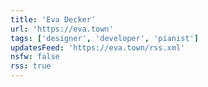 ```yaml
---
title: 'Eva Decker'
url: 'https://eva.town'
tags: ['designer', 'developer', 'pianist']
updatesFeed: 'https://eva.town/rss.xml'
nsfw: false
rss: true
---
```

